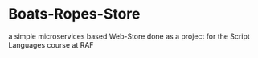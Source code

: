 # Boats-Ropes-Store
a simple microservices based Web-Store done as a project for the Script Languages course at RAF
